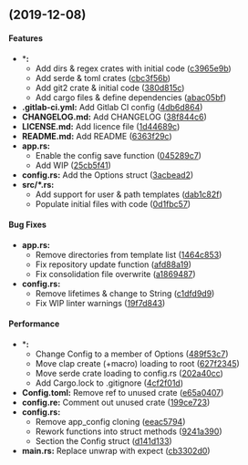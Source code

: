 <a name=""></a>
##  (2019-12-08)


#### Features

* ***:**
  *  Add dirs & regex crates with initial code ([c3965e9b](c3965e9b))
  *  Add serde & toml crates ([cbc3f56b](cbc3f56b))
  *  Add git2 crate & initial code ([380d815c](380d815c))
  *  Add cargo files & define dependencies ([abac05bf](abac05bf))
* **.gitlab-ci.yml:**  Add Gitlab CI config ([4db6d864](4db6d864))
* **CHANGELOG.md:**  Add CHANGELOG ([38f844c6](38f844c6))
* **LICENSE.md:**  Add licence file ([1d44689c](1d44689c))
* **README.md:**  Add README ([6363f29c](6363f29c))
* **app.rs:**
  *  Enable the config save function ([045289c7](045289c7))
  *  Add WIP ([25cb5f41](25cb5f41))
* **config.rs:**  Add the Options struct ([3acbead2](3acbead2))
* **src/*.rs:**
  *  Add support for user & path templates ([dab1c82f](dab1c82f))
  *  Populate initial files with code ([0d1fbc57](0d1fbc57))

#### Bug Fixes

* **app.rs:**
  *  Remove directories from template list ([1464c853](1464c853))
  *  Fix repository update function ([afd88a19](afd88a19))
  *  Fix consolidation file overwrite ([a1869487](a1869487))
* **config.rs:**
  *  Remove lifetimes & change to String ([c1dfd9d9](c1dfd9d9))
  *  Fix WIP linter warnings ([19f7d843](19f7d843))

#### Performance

* ***:**
  *  Change Config to a member of Options ([489f53c7](489f53c7))
  *  Move clap create (+macro) loading to root ([627f2345](627f2345))
  *  Move serde crate loading to config.rs ([202a40cc](202a40cc))
  *  Add Cargo.lock to .gitignore ([4cf2f01d](4cf2f01d))
* **Config.toml:**  Remove ref to unused crate ([e65a0407](e65a0407))
* **config.re:**  Comment out unused crate ([199ce723](199ce723))
* **config.rs:**
  *  Remove app_config cloning ([eeac5794](eeac5794))
  *  Rework functions into struct methods ([9241a390](9241a390))
  *  Section the Config struct ([d141d133](d141d133))
* **main.rs:**  Replace unwrap with expect ([cb3302d0](cb3302d0))
